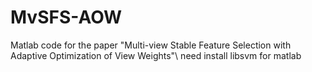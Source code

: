 # MvSFS-AOW
Matlab code for the paper "Multi-view Stable Feature Selection with Adaptive Optimization of View Weights"\\
need install libsvm for matlab
